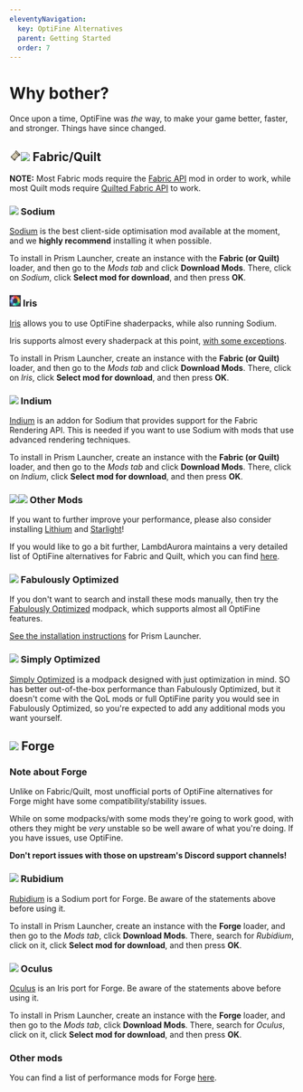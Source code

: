 ```yaml
---
eleventyNavigation:
  key: OptiFine Alternatives
  parent: Getting Started
  order: 7
---
```


# Why bother?

Once upon a time, OptiFine was *the* way, to make your game better, faster, and stronger. Things have since changed.

## <img src="https://raw.githubusercontent.com/FabricMC/community/main/media/unascribed/png/fabric.png" height="20"><img src="https://raw.githubusercontent.com/QuiltMC/art/master/brand/svg/quilt_logo_dark.svg" height="20"> Fabric/Quilt

**NOTE:** Most Fabric mods require the [Fabric API](https://modrinth.com/mod/fabric-api) mod in order to work, while most Quilt mods require [Quilted Fabric API](https://modrinth.com/mod/qsl) to work.

### <img src="https://cdn.modrinth.com/data/AANobbMI/icon.png" height="20"> Sodium

[Sodium](https://modrinth.com/mod/sodium) is the best client-side optimisation mod available at the moment, and we **highly recommend** installing it when possible.

To install in Prism Launcher, create an instance with the **Fabric (or Quilt)** loader, and then go to the *Mods tab* and click **Download Mods**. There, click on *Sodium*, click **Select mod for download**, and then press **OK**.

### <img src="https://raw.githubusercontent.com/IrisShaders/Iris/trunk/src/main/resources/assets/iris/iris-logo.png" height="20"> Iris

[Iris](https://irisshaders.net/) allows you to use OptiFine shaderpacks, while also running Sodium.

Iris supports almost every shaderpack at this point, [with some exceptions](https://github.com/IrisShaders/Iris/blob/trunk/docs/supportedshaders.md#shaders-that-do-not-work-on-iris).

To install in Prism Launcher, create an instance with the **Fabric (or Quilt)** loader, and then go to the *Mods tab* and click **Download Mods**. There, click on *Iris*, click **Select mod for download**, and then press **OK**.

### <img src="https://cdn.modrinth.com/data/Orvt0mRa/icon.png" height="20"> Indium

[Indium](https://modrinth.com/mod/indium) is an addon for Sodium that provides support for the Fabric Rendering API. This is needed if you want to use Sodium with mods that use advanced rendering techniques.

To install in Prism Launcher, create an instance with the **Fabric (or Quilt)** loader, and then go to the *Mods tab* and click **Download Mods**. There, click on *Indium*, click **Select mod for download**, and then press **OK**.

### <img src="https://cdn.modrinth.com/data/gvQqBUqZ/icon.png" height="20"><img src="https://cdn.modrinth.com/data/H8CaAYZC/icon.png" height="20"> Other Mods

If you want to further improve your performance, please also consider installing [Lithium](https://modrinth.com/mod/lithium) and [Starlight](https://modrinth.com/mod/starlight)!

If you would like to go a bit further, LambdAurora maintains a very detailed list of OptiFine alternatives for Fabric and Quilt, which you can find [here](https://lambdaurora.dev/optifine_alternatives/).

### <img src="https://avatars.githubusercontent.com/u/92206402?s=200&v=4" height="20"> Fabulously Optimized

If you don't want to search and install these mods manually, then try the [Fabulously Optimized](https://modrinth.com/modpack/fabulously-optimized) modpack, which supports almost all OptiFine features.

[See the installation instructions](https://fabulously-optimized.gitbook.io/modpack/readme/install-instructions#prism-launcher) for Prism Launcher.

### <img src="https://cdn.modrinth.com/data/BYfVnHa7/397b05e74707cc8150866fc1ccc345a2b68379e3.webp" height="20"> Simply Optimized

[Simply Optimized](https://modrinth.com/modpack/sop) is a modpack designed with just optimization in mind. SO has better out-of-the-box performance than Fabulously Optimized, but it doesn't come with the QoL mods or full OptiFine parity you would see in Fabulously Optimized, so you're expected to add any additional mods you want yourself.

## <img src="https://avatars0.githubusercontent.com/u/1390178?s=400&v=4" height="20"> Forge

### Note about Forge

Unlike on Fabric/Quilt, most unofficial ports of OptiFine alternatives for Forge might have some compatibility/stability issues.

While on some modpacks/with some mods they're going to work good, with others they might be *very* unstable so be well aware of what you're doing. If you have issues, use OptiFine.

**Don't report issues with those on upstream's Discord support channels!**

### <img src="https://raw.githubusercontent.com/Asek3/Rubidium/e3aea98992e110b41ceed5ab128c81ff6fd98fa0/src/main/resources/icon.png" height="20"> Rubidium

[Rubidium](https://modrinth.com/mod/rubidium) is a Sodium port for Forge. Be aware of the statements above before using it.

To install in Prism Launcher, create an instance with the **Forge** loader, and then go to the *Mods tab*, click **Download Mods**. There, search for *Rubidium*, click on it, click **Select mod for download**, and then press **OK**.

### <img src="https://raw.githubusercontent.com/Asek3/Oculus/1.18.2/src/main/resources/oculus-logo.png" height="20"> Oculus

[Oculus](https://modrinth.com/mod/oculus) is an Iris port for Forge. Be aware of the statements above before using it.

To install in Prism Launcher, create an instance with the **Forge** loader, and then go to the *Mods tab*, click **Download Mods**. There, search for *Oculus*, click on it, click **Select mod for download**, and then press **OK**.

### Other mods

You can find a list of performance mods for Forge [here](https://github.com/NordicGamerFE/usefulmods#performance-and-bug-fixing-mods).

